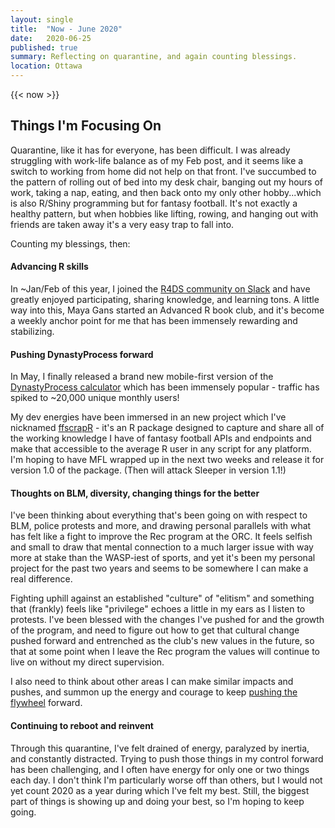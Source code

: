 ```yaml
---
layout: single
title:  "Now - June 2020"
date:   2020-06-25
published: true
summary: Reflecting on quarantine, and again counting blessings. 
location: Ottawa
---
```


{{< now >}}

## Things I'm Focusing On

Quarantine, like it has for everyone, has been difficult. I was already struggling with work-life balance as of my Feb post, and it seems like a switch to working from home did not help on that front. I've succumbed to the pattern of rolling out of bed into my desk chair, banging out my hours of work, taking a nap, eating, and then back onto my only other hobby...which is also R/Shiny programming but for fantasy football. It's not exactly a healthy pattern, but when hobbies like lifting, rowing, and hanging out with friends are taken away it's a very easy trap to fall into.

Counting my blessings, then:

#### Advancing R skills

In ~Jan/Feb of this year, I joined the [R4DS community on Slack](http://r4ds.io/join) and have greatly enjoyed participating, sharing knowledge, and learning tons. A little way into this, Maya Gans started an Advanced R book club, and it's become a weekly anchor point for me that has been immensely rewarding and stabilizing.

#### Pushing DynastyProcess forward

In May, I finally released a brand new mobile-first version of the [DynastyProcess calculator](https://apps.dynastyprocess.com/calculator) which has been immensely popular - traffic has spiked to ~20,000 unique monthly users!

My dev energies have been immersed in an new project which I've nicknamed [ffscrapR](https://github.com/dynastyprocess/ffscrapr) - it's an R package designed to capture and share all of the working knowledge I have of fantasy football APIs and endpoints and make that accessible to the average R user in any script for any platform. I'm hoping to have MFL wrapped up in the next two weeks and release it for version 1.0 of the package. (Then will attack Sleeper in version 1.1!)

#### Thoughts on BLM, diversity, changing things for the better

I've been thinking about everything that's been going on with respect to BLM, police protests and more, and drawing personal parallels with what has felt like a fight to improve the Rec program at the ORC. It feels selfish and small to draw that mental connection to a much larger issue with way more at stake than the WASP-iest of sports, and yet it's been my personal project for the past two years and seems to be somewhere I can make a real difference.

Fighting uphill against an established "culture" of "elitism" and something that (frankly) feels like "privilege" echoes a little in my ears as I listen to protests. I've been blessed with the changes I've pushed for and the growth of the program, and need to figure out how to get that cultural change pushed forward and entrenched as the club's new values in the future, so that at some point when I leave the Rec program the values will continue to live on without my direct supervision.

I also need to think about other areas I can make similar impacts and pushes, and summon up the energy and courage to keep [pushing the flywheel](https://www.jimcollins.com/concepts/the-flywheel.html) forward.

#### Continuing to reboot and reinvent

Through this quarantine, I've felt drained of energy, paralyzed by inertia, and constantly distracted. Trying to push those things in my control forward has been challenging, and I often have energy for only one or two things each day. I don't think I'm particularly worse off than others, but I would not yet count 2020 as a year during which I've felt my best. Still, the biggest part of things is showing up and doing your best, so I'm hoping to keep going.
